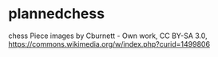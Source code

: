 # plannedchess
chess
Piece images by Cburnett - Own work, CC BY-SA 3.0, https://commons.wikimedia.org/w/index.php?curid=1499806
